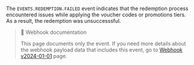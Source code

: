 The `EVENTS.REDEMPTION.FAILED` event indicates that the redemption process encountered issues while applying the voucher codes or promotions tiers. As a result, the redemption was unsuccesssful.

> 📘 Webhook documentation
>
> This page documents only the event. If you need more details about the webhook payload data that includes this event, go to [Webhook v2024-01-01](ref:introduction-to-webhooks "Introduction to webhooks v2024-01-01") page.